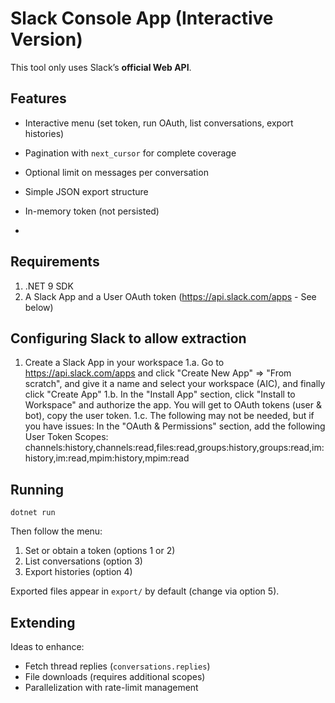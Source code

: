 # Slack Console App (Interactive Version)

This tool only uses Slack’s **official Web API**. 


## Features

- Interactive menu (set token, run OAuth, list conversations, export histories)
- Pagination with `next_cursor` for complete coverage
- Optional limit on messages per conversation
- Simple JSON export structure
- In-memory token (not persisted)

- 
## Requirements

1. .NET 9 SDK
2. A Slack App and a User OAuth token (https://api.slack.com/apps - See below)


## Configuring Slack to allow extraction

1. Create a Slack App in your workspace
	1.a. Go to https://api.slack.com/apps and click "Create New App" => "From scratch", and give it a name and select your workspace (AIC), and finally click "Create App"
	1.b. In the "Install App" section, click "Install to Workspace" and authorize the app. You will get to OAuth tokens (user & bot), copy the user token.
	1.c. The following may not be needed, but if you have issues: In the "OAuth & Permissions" section, add the following User Token Scopes: channels:history,channels:read,files:read,groups:history,groups:read,im:history,im:read,mpim:history,mpim:read


## Running

```
dotnet run
```

Then follow the menu:
1. Set or obtain a token (options 1 or 2)
2. List conversations (option 3)
3. Export histories (option 4)

Exported files appear in `export/` by default (change via option 5).


## Extending

Ideas to enhance:
- Fetch thread replies (`conversations.replies`)
- File downloads (requires additional scopes)
- Parallelization with rate-limit management
